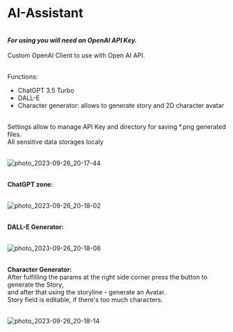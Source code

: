 # AI-Assistant
<br>
<i><b>For using you will need an OpenAI API Key.</i></b>
<br><br>
Custom OpenAI Client to use with Open AI API.<br><br>

  Functions: 
  - ChatGPT 3.5 Turbo
  - DALL-E
  - Character generator: allows to generate story and 2D character avatar
<br>
Settings allow to manage API Key and directory for saving *.png generated files.<br>
All sensitive data storages localy <br><br>

![photo_2023-09-26_20-17-44](https://github.com/drFaust24/AI-Assistant/assets/105612467/7c824d89-e295-4640-911f-0f1da9cb3643)

<br>
<b>ChatGPT zone:</b><br><br>

![photo_2023-09-26_20-18-02](https://github.com/drFaust24/AI-Assistant/assets/105612467/cd7c1113-314b-403c-a0ac-ce5dd66810cf)

<br>
<b>DALL-E Generator: </b><br><br>

![photo_2023-09-26_20-18-08](https://github.com/drFaust24/AI-Assistant/assets/105612467/220051cf-d317-4f20-b29b-0d129223ee00)

<br>
<b>Character Generator:</b><br>
After fulfilling the params at the right side corner press the button to generate the Story, <br>and after that using the storyline - generate an Avatar. <br>
Story field is editable, if there's too much characters.
<br><br>

![photo_2023-09-26_20-18-14](https://github.com/drFaust24/AI-Assistant/assets/105612467/8c592099-42dc-46f1-96ad-803b4389ac17)
